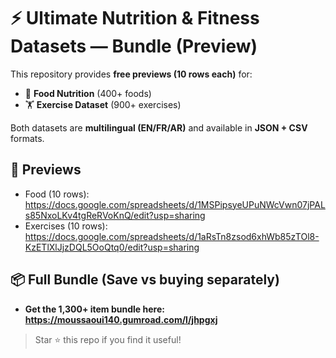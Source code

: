 # ⚡ Ultimate Nutrition & Fitness Datasets — Bundle (Preview)

This repository provides **free previews (10 rows each)** for:
- 🍎 **Food Nutrition** (400+ foods)
- 🏋️ **Exercise Dataset** (900+ exercises)

Both datasets are **multilingual (EN/FR/AR)** and available in **JSON + CSV** formats.

## 🔎 Previews
- Food (10 rows): https://docs.google.com/spreadsheets/d/1MSPipsyeUPuNWcVwn07jPALs85NxoLKv4tgReRVoKnQ/edit?usp=sharing
- Exercises (10 rows): https://docs.google.com/spreadsheets/d/1aRsTn8zsod6xhWb85zTOl8-KzETlXlJjzDQL5OoQtq0/edit?usp=sharing

## 📦 Full Bundle (Save vs buying separately)
- **Get the 1,300+ item bundle here:** **https://moussaoui140.gumroad.com/l/jhpgxj**

> Star ⭐ this repo if you find it useful!
